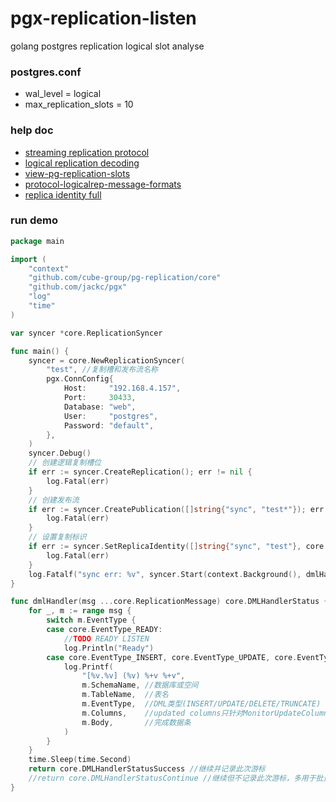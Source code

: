 # pgx-replication-listen

golang postgres replication logical slot analyse

### postgres.conf

* wal_level = logical
* max_replication_slots = 10

### help doc

* [streaming replication protocol](https://www.postgresql.org/docs/current/logicaldecoding-example.html)
* [logical replication decoding](https://www.postgresql.org/docs/current/logicaldecoding-example.html)
* [view-pg-replication-slots](https://www.postgresql.org/docs/14/view-pg-replication-slots.html)
* [protocol-logicalrep-message-formats](https://www.postgresql.org/docs/current/protocol-logicalrep-message-formats.html)
* [replica identity full](https://www.postgresql.org/message-id/20170619.121104.1777280213434338308.t-ishii%40sraoss.co.jp)

### run demo

```go
package main

import (
	"context"
	"github.com/cube-group/pg-replication/core"
	"github.com/jackc/pgx"
	"log"
	"time"
)

var syncer *core.ReplicationSyncer

func main() {
	syncer = core.NewReplicationSyncer(
		"test", //复制槽和发布流名称
		pgx.ConnConfig{
			Host:     "192.168.4.157",
			Port:     30433,
			Database: "web",
			User:     "postgres",
			Password: "default",
		},
	)
	syncer.Debug()
	// 创建逻辑复制槽位
	if err := syncer.CreateReplication(); err != nil {
		log.Fatal(err)
	}
	// 创建发布流
	if err := syncer.CreatePublication([]string{"sync", "test*"}); err != nil {
		log.Fatal(err)
	}
	// 设置复制标识
	if err := syncer.SetReplicaIdentity([]string{"sync", "test"}, core.ReplicaIdentityFull); err != nil {
		log.Fatal(err)
	}
	log.Fatalf("sync err: %v", syncer.Start(context.Background(), dmlHandler))
}

func dmlHandler(msg ...core.ReplicationMessage) core.DMLHandlerStatus {
	for _, m := range msg {
		switch m.EventType {
		case core.EventType_READY:
			//TODO READY LISTEN
			log.Println("Ready")
		case core.EventType_INSERT, core.EventType_UPDATE, core.EventType_DELETE, core.EventType_TRUNCATE:
			log.Printf(
				"[%v.%v] (%v) %+v %+v",
				m.SchemaName, //数据库或空间
				m.TableName,  //表名
				m.EventType,  //DML类型(INSERT/UPDATE/DELETE/TRUNCATE)
				m.Columns,    //updated columns只针对MonitorUpdateColumn=true
				m.Body,       //完成数据条
			)
		}
	}
	time.Sleep(time.Second)
	return core.DMLHandlerStatusSuccess //继续并记录此次游标
	//return core.DMLHandlerStatusContinue //继续但不记录此次游标，多用于批量处理
}


```